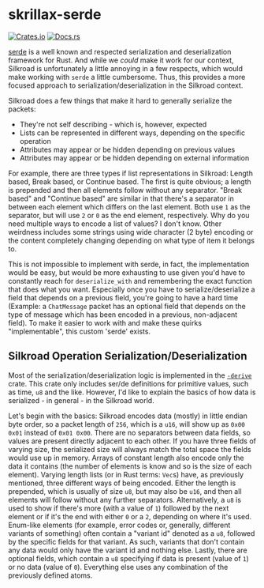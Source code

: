 # skrillax-serde

[![Crates.io](https://img.shields.io/crates/v/skrillax-serde.svg)](https://crates.io/crates/skrillax-serde)
[![Docs.rs](https://docs.rs/skrillax-serde/badge.svg)](https://docs.rs/skrillax-serde)

[serde](https://serde.rs/) is a well known and respected serialization and deserialization framework for Rust. And
while we _could_ make it work for our context, Silkroad is unfortunately a little annoying in a few respects, which
would make working with `serde` a little cumbersome. Thus, this provides a more focused approach to
serialization/deserialization in the Silkroad context.

Silkroad does a few things that make it hard to generally serialize the packets:

- They're not self describing - which is, however, expected
- Lists can be represented in different ways, depending on the specific operation
- Attributes may appear or be hidden depending on previous values
- Attributes may appear or be hidden depending on external information

For example, there are three types if list representations in Silkroad: Length based, Break based, or Continue based.
The first is quite obvious; a length is prepended and then all elements follow without any separator. "Break based"
and "Continue based" are similar in that there's a separator in between each element which differs on the last
element. Both use `1` as the separator, but will use `2` or `0` as the end element, respectively. Why do you need
multiple ways to encode a list of values? I don't know. Other weirdness includes some strings using wide character
(2 byte) encoding or the content completely changing depending on what type of item it belongs to.

This is not impossible to implement with serde, in fact, the implementation would be easy, but would be more
exhausting to use given you'd have to constantly reach for `deserialize_with` and remembering the exact function that
does what you want. Especially once you have to serialize/deserialize a field that depends on a previous field,
you're going to have a hard time (Example: a `ChatMessage` packet has an optional field that depends on the type of
message which has been encoded in a previous, non-adjacent field). To make it easier to work with and make these quirks
"implementable", this custom 'serde' exists.

## Silkroad Operation Serialization/Deserialization

Most of the serialization/deserialization logic is implemented in the [`-derive`](../skrillax-serde-derive/README.md)
crate. This crate only includes ser/de definitions for primitive values, such as time, `u8` and the like. However,
I'd like to explain the basics of how data is serialized - in general - in the Silkroad world.

Let's begin with the basics: Silkroad encodes data (mostly) in little endian byte order, so a packet length of `256`,
which is a `u16`, will show up as `0x00 0x01` instead of `0x01 0x00`. There are no separators between data fields,
so values are present directly adjacent to each other. If you have three fields of varying size, the serialized size
will always match the total space the fields would use up in memory. Arrays of constant length also encode only the
data it contains (the number of elements is know and so is the size of each element). Varying length lists (or in
Rust terms: `Vec`s) have, as previously mentioned, three different ways of being encoded. Either the length is
prepended, which is usually of size `u8`, but may also be `u16`, and then all elements will follow without any
further separators. Alternatively, a `u8` is used to show if there's more (with a value of `1`) followed by the next
element or if it's the end with either `0` or a `2`, depending on where it's used. Enum-like elements (for example,
error codes or, generally, different variants of something) often contain a "variant id" denoted as a `u8`, followed
by the specific fields for that variant. As such, variants that don't contain any data would only have the variant
id and nothing else. Lastly, there are optional fields, which contain a `u8` specifying if data is present (value of
`1`) or no data (value of `0`). Everything else uses any combination of the previously defined atoms.